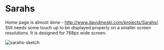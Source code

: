 # Sarahs
Home page is almost done - http://www.davidmeski.com/projects/Sarahs/. Still needs some touch up to be displayed properly on a smaller screen resolutions. It is designed for 768px wide screen.

![sarahs-sketch](https://user-images.githubusercontent.com/24969330/31869322-0b67d9d4-b75c-11e7-838e-a8b71fa99e35.png)
